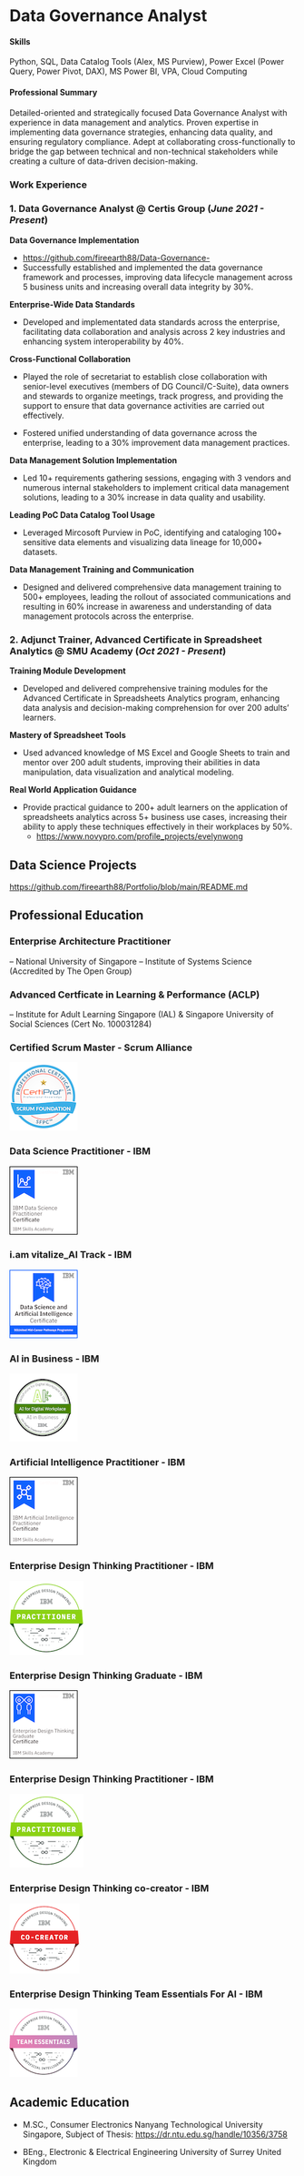 # Data Governance Analyst

#### Skills
Python, SQL, Data Catalog Tools (Alex, MS Purview), Power Excel (Power Query, Power Pivot, DAX), MS Power BI, VPA, Cloud Computing 

#### Professional Summary
Detailed-oriented and strategically focused Data Governance Analyst with experience in data management and analytics. Proven expertise in implementing data governance strategies, enhancing data quality, and ensuring regulatory compliance. Adept at collaborating cross-functionally to bridge the gap between technical and non-technical stakeholders while creating a culture of data-driven decision-making. 

### Work Experience
### 1. Data Governance Analyst @ Certis Group  (_June 2021 - Present_)

  **Data Governance Implementation**
  - https://github.com/fireearth88/Data-Governance- 
  - Successfully established and implemented the data governance framework and processes, improving data lifecycle management across 5 business units and increasing overall 
    data integrity by 30%.
    
  **Enterprise-Wide Data Standards**
  - Developed and implementated data standards across the enterprise, facilitating data collaboration and analysis across 2 key industries and enhancing system
    interoperability by 40%.
    
  **Cross-Functional Collaboration**
  - Played the role of secretariat to establish close collaboration with senior-level executives (members of DG Council/C-Suite), data owners and stewards to organize
    meetings, track progress, and providing the support to ensure that data governance activities are carried out effectively.
    
  - Fostered unified understanding of data governance across the enterprise, leading to a 30% improvement data management practices.
    
  **Data Management Solution Implementation**
  -  Led 10+ requirements gathering sessions, engaging with 3 vendors and numerous internal stakeholders to implement critical data management solutions, leading to a 30% 
     increase in data quality and usability.
     
  **Leading PoC Data Catalog Tool Usage**
  - Leveraged Mircosoft Purview in PoC, identifying and cataloging 100+ sensitive data elements and visualizing data lineage for 10,000+ datasets.
    
  **Data Management Training and Communication**
  - Designed and delivered comprehensive data management training to 500+ employees, leading the rollout of associated communications and resulting in 60% increase in
    awareness and understanding of data management protocols across the enterprise.  

### 2. Adjunct Trainer, Advanced Certificate in Spreadsheet Analytics @ SMU Academy  (_Oct 2021 - Present_)
  
   **Training Module Development**   
   - Developed and delivered comprehensive training modules for the Advanced Certificate in Spreadsheets Analytics program, enhancing data analysis and decision-making
     comprehension for over 200 adults’ learners.
     
   **Mastery of Spreadsheet Tools**   
   - Used advanced knowledge of MS Excel and Google Sheets to train and mentor over 200 adult students, improving their abilities in data manipulation, data visualization and 
     analytical modeling.
     
   **Real World Application Guidance**  
   - Provide practical guidance to 200+ adult learners on the application of spreadsheets analytics across 5+ business use cases, increasing their ability to apply these 
     techniques effectively in their workplaces by 50%.
      - https://www.novypro.com/profile_projects/evelynwong 

## Data Science Projects
https://github.com/fireearth88/Portfolio/blob/main/README.md 

## Professional Education

### Enterprise Architecture Practitioner 	
– National University of Singapore – Institute of Systems Science (Accredited by The Open Group) 
### Advanced Certficate in Learning & Performance (ACLP)                                                      
– Institute for Adult Learning Singapore (IAL) & Singapore University of Social Sciences (Cert No. 100031284)
### Certified Scrum Master - Scrum Alliance	
![Digital Badges](/assets/img/scrum-foundation-professional-certificate-sfpc.1_120px.png) 
###  Data Science Practitioner - IBM
![Digital Badges](/assets/img/ibm-data-science-practitioner-certificate.1.png)  
### i.am vitalize_AI Track - IBM
![Digital Badges](/assets/img/i-am-vitalize_ai-track_120px.png)
### AI in Business - IBM
![Digital Badges](/assets/img/ai-in-business.png)
###  Artificial Intelligence Practitioner - IBM
![Digital Badges](/assets/img/ibm-artificial-intelligence-practitioner-certificate.1.png)
### Enterprise Design Thinking Practitioner - IBM	
![Digital Badges](/assets/img/enterprise-design-thinking-practitioner.png)
### Enterprise Design Thinking Graduate - IBM	
![Digital Badges](/assets/img/enterprise-design-thinking-graduate-certificate.png) 
### Enterprise Design Thinking Practitioner - IBM	
![Digital Badges](/assets/img/enterprise-design-thinking-practitioner.png) 
### Enterprise Design Thinking co-creator - IBM	
![Digital Badges](/assets/img/enterprise-design-thinking-co-creator.png) 
### Enterprise Design Thinking Team Essentials For AI - IBM	
![Digital Badges](/assets/img/enterprise-design-thinking-team-essentials-for-ai.png) 


## Academic Education						       		
- M.SC., Consumer Electronics
  Nanyang Technological University  Singapore, 
          Subject of Thesis: https://dr.ntu.edu.sg/handle/10356/3758
  	 			        		
- BEng., Electronic & Electrical Engineering
  University of Surrey       United Kingdom
  

